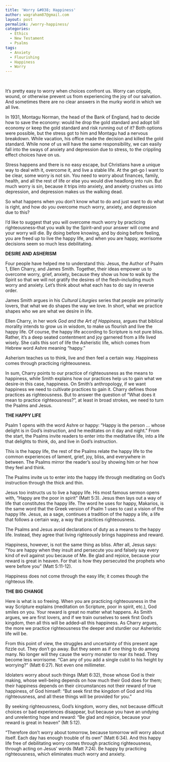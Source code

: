 ```yaml
---
title: 'Worry &#038; Happiness'
author: wagraham87@gmail.com
layout: post
permalink: /worry-happiness/
categories:
  - Ethics
  - New Testament
  - Psalms
tags:
  - Anxiety
  - Flourishing
  - Happiness
  - Worry
---
```

&nbsp;

It’s pretty easy to worry when choices confront us. Worry can cripple, wound, or otherwise prevent us from experiencing the joy of our salvation. And sometimes there are no clear answers in the murky world in which we all live.

In 1931, Montagu Norman, the head of the Bank of England, had to decide how to save the economy: would he drop the gold standard and adopt bill economy or keep the gold standard and risk running out of it? Both options were possible, but the stress got to him and Montagu had a nervous breakdown. While vacation, his office made the decision and killed the gold standard. While none of us will have the same responsibility, we can easily fall into the sways of anxiety and depression due to stress, to the crippling effect choices have on us.

Stress happens and there is no easy escape, but Christians have a unique way to deal with it, overcome it, and live a stable life. At the get-go I want to be clear, some worry is not sin. You need to worry about finances, family, health, and all the rest of life or else you would dive headlong into ruin. But much worry is sin, because it trips into anxiety, and anxiety crushes us into depression, and depression makes us the walking dead.

So what happens when you don’t know what to do and just want to do what is right, and how do you overcome much worry, anxiety, and depression due to this?

I’d like to suggest that you will overcome much worry by practicing righteousness–that you walk by the Spirit–and your answer will come and your worry will die. By doing before knowing, and by doing before feeling, you are freed up to live the happy life, and when you are happy, worrisome decisions seem so much less debilitating.<!--more-->

**DESIRE AND ASHERISM**

Four people have helped me to understand this: Jesus, the Author of Psalm 1, Ellen Charry, and James Smith. Together, their ideas empower us to overcome worry, grief, anxiety, because they show us how to walk by the Spirit so that we will not gratify the desires of the flesh–including much worry and anxiety. Let’s think about what each has to do say in reverse order.

James Smith argues in his *Cultural Liturgies* series that people are primarily lovers, that what we do shapes the way we love. In short, what we practice shapes who we are what we desire in life.

Ellen Charry, in her work *God and the Art of Happiness,* argues that biblical morality intends to grow us in wisdom, to make us flourish and live the happy life. Of course, the happy life according to Scripture is not pure bliss. Rather, it’s a deep seated contentment and joy garnered from a life lived wisely. She calls this sort of life the Asheristic life, which comes from Hebrew word Ashre meaning “happy.”

Asherism teaches us to think, live and then feel a certain way. Happiness comes through practicing righteousness.

In sum, Charry points to our practice of righteousness as the means to happiness, while Smith explains how our practices help us to gain what we desire­­-in this case, happiness. On Smith’s anthropology, if we want happiness we need to cultivate practices to gain it. Charry defines those practices as righteousness. But to answer the question of “What does it mean to practice righteousness?”, at least in broad strokes, we need to turn the Psalms and Jesus.

**THE HAPPY LIFE**

Psalm 1 opens with the word Ashre or happy: “Happy is the person … whose delight is in God’s instruction, and he meditates on it day and night.” From the start, the Psalms invite readers to enter into the meditative life, into a life that delights to think, do, and live in God’s instruction.

This is the happy life, the rest of the Psalms relate the happy life to the common experiences of lament, grief, joy, bliss, and everywhere in between. The Psalms mirror the reader’s soul by showing him or her how they feel and think.

The Psalms invite us to enter into the happy life through meditating on God’s instruction through the thick and thin.

Jesus too instructs us to live a happy life. His most famous sermon opens with, “Happy are the poor in spirit” (Matt 5:3). Jesus then lays out a way of life that constitutes the happy life. The word he uses for happy, Makarios, is the same word that the Greek version of Psalm 1 uses to cast a vision of the happy life. Jesus, as a sage, continues a tradition of the happy a life, a life that follows a certain way, a way that practices righteousness.

The Psalms and Jesus avoid declarations of duty as a means to the happy life. Instead, they agree that living righteously brings happiness and reward.

Happiness, however, is not the same thing as bliss. After all, Jesus says: “You are happy when they insult and persecute you and falsely say every kind of evil against you because of Me. Be glad and rejoice, because your reward is great in heaven. For that is how they persecuted the prophets who were before you” (Matt 5:11-12).

Happiness does not come through the easy life; it comes though the righteous life.

**THE BIG CHANGE**

Here is what is so freeing. When you are practicing righteousness in the way Scripture explains (meditation on Scripture, poor in spirit, etc.), God smiles on you. Your reward is great no matter what happens. As Smith argues, we are first lovers, and if we train ourselves to seek first God’s kingdom, then all this will be added–all this happiness. As Charry argues, the more we practice righteousness the deeper and sturdier our Asheristic life will be.

From this point of view, the struggles and uncertainty of this present age fizzle out. They don’t go away. But they seem as if one thing to do among many. No longer will they cause the worry monster to rear its head. They become less worrisome. “Can any of you add a single cubit to his height by worrying?” (Matt 6:27). Not even one millimeter.

Idolaters worry about such things (Matt 6:32), those whose God is their making, whose well-being depends on how much their God does for them; their happiness depends on their circumstances not their reward of true happiness, of God himself: “But seek first the kingdom of God and His righteousness, and all these things will be provided for you.”

By seeking righteousness, God’s kingdom, worry dies, not because difficult choices or bad experiences disappear, but because you have an undying and unrelenting hope and reward: “Be glad and rejoice, because your reward is great in heaven” (Mt 5:12).

“Therefore don’t worry about tomorrow, because tomorrow will worry about itself. Each day has enough trouble of its own” (Matt 6:34). And this happy life free of debilitating worry comes through practicing righteousness, through acting on Jesus’ words (Matt 7:24). Be happy by practicing righteousness, which eliminates much worry and anxiety.